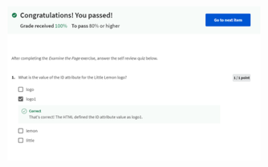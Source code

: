 ![](https://github.com/CrypticFate5/Meta-Back-End-Developer-Professional-Certificate/blob/main/C1-Introduction%20to%20Back-End%20Development/W-1/Practice%20Quiz-%20Self%20Review:%20Examine%20the%20Page/ss3.png)
